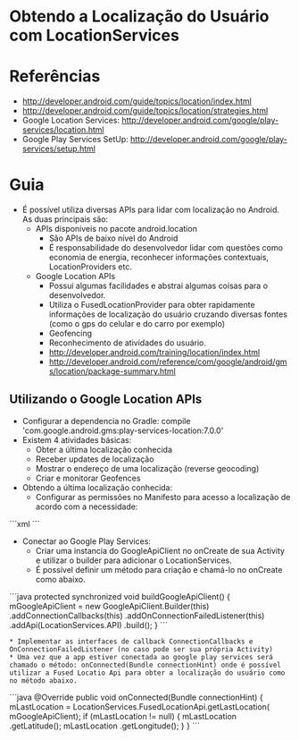 # Obtendo a Localização do Usuário com LocationServices

# Referências

* http://developer.android.com/guide/topics/location/index.html
* http://developer.android.com/guide/topics/location/strategies.html 
* Google Location Services: http://developer.android.com/google/play-services/location.html 
* Google Play Services SetUp: http://developer.android.com/google/play-services/setup.html 

# Guia

* É possível utiliza diversas APIs para lidar com localização no Android. As duas principais são:
  * APIs disponíveis no pacote android.location
    * São APIs de baixo nível do Android
    * É responsabilidade do desenvolvedor lidar com questões como economia de energia, reconhecer informações contextuais, LocationProviders etc.
  * Google Location APIs
    * Possui algumas facilidades e abstrai algumas coisas para o desenvolvedor.
    * Utiliza o FusedLocationProvider para obter rapidamente informações de localização do usuário cruzando diversas fontes (como o gps do celular e do carro por exemplo)
    * Geofencing
    * Reconhecimento de atividades do usuário.
    * http://developer.android.com/training/location/index.html 
    * http://developer.android.com/reference/com/google/android/gms/location/package-summary.html 


## Utilizando o Google Location APIs
	
* Configurar a dependencia no Gradle: compile 'com.google.android.gms:play-services-location:7.0.0'
* Existem 4 atividades básicas:
  * Obter a última localização conhecida
  * Receber updates de localização
  * Mostrar o endereço de uma localização (reverse geocoding)
  * Criar e monitorar Geofences
* Obtendo a última localização conhecida:
  * Configurar as permissões no Manifesto para acesso a localização de acordo com a necessidade: 

´´´xml
<uses-permission android:name="android.permission.ACCESS_COARSE_LOCATION" /> 
<uses-permission android:name="android.permission.ACCESS_FINE_LOCATION" />
´´´
	
  * Conectar ao Google Play Services:
    * Criar uma instancia do GoogleApiClient no onCreate de sua Activity e utilizar o builder para adicionar o LocationServices.
    * É possível definir um método para criação e chamá-lo no onCreate como abaixo.

´´´java
protected synchronized void buildGoogleApiClient() {
    mGoogleApiClient = new GoogleApiClient.Builder(this)
            .addConnectionCallbacks(this)
            .addOnConnectionFailedListener(this)
            .addApi(LocationServices.API)
            .build();
}
´´´
	
    * Implementar as interfaces de callback ConnectionCallbacks e OnConnectionFailedListener (no caso pode ser sua própria Activity)
    * Uma vez que a app estiver conectada ao google play services será chamado o método: onConnected(Bundle connectionHint) onde é possível utilizar a Fused Locatio Api para obter a localização do usuário como no método abaixo.

´´´java
@Override
public void onConnected(Bundle connectionHint) {
    mLastLocation = LocationServices.FusedLocationApi.getLastLocation(
            mGoogleApiClient);
    if (mLastLocation != null) {
        mLastLocation .getLatitude();
        mLastLocation .getLongitude();
    }
}
´´´
